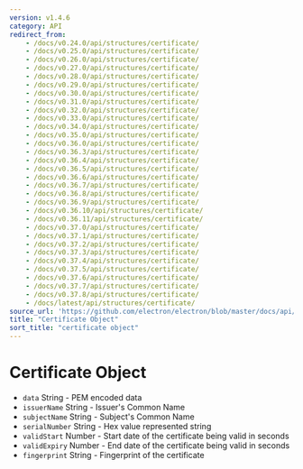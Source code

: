 ```yaml
---
version: v1.4.6
category: API
redirect_from:
    - /docs/v0.24.0/api/structures/certificate/
    - /docs/v0.25.0/api/structures/certificate/
    - /docs/v0.26.0/api/structures/certificate/
    - /docs/v0.27.0/api/structures/certificate/
    - /docs/v0.28.0/api/structures/certificate/
    - /docs/v0.29.0/api/structures/certificate/
    - /docs/v0.30.0/api/structures/certificate/
    - /docs/v0.31.0/api/structures/certificate/
    - /docs/v0.32.0/api/structures/certificate/
    - /docs/v0.33.0/api/structures/certificate/
    - /docs/v0.34.0/api/structures/certificate/
    - /docs/v0.35.0/api/structures/certificate/
    - /docs/v0.36.0/api/structures/certificate/
    - /docs/v0.36.3/api/structures/certificate/
    - /docs/v0.36.4/api/structures/certificate/
    - /docs/v0.36.5/api/structures/certificate/
    - /docs/v0.36.6/api/structures/certificate/
    - /docs/v0.36.7/api/structures/certificate/
    - /docs/v0.36.8/api/structures/certificate/
    - /docs/v0.36.9/api/structures/certificate/
    - /docs/v0.36.10/api/structures/certificate/
    - /docs/v0.36.11/api/structures/certificate/
    - /docs/v0.37.0/api/structures/certificate/
    - /docs/v0.37.1/api/structures/certificate/
    - /docs/v0.37.2/api/structures/certificate/
    - /docs/v0.37.3/api/structures/certificate/
    - /docs/v0.37.4/api/structures/certificate/
    - /docs/v0.37.5/api/structures/certificate/
    - /docs/v0.37.6/api/structures/certificate/
    - /docs/v0.37.7/api/structures/certificate/
    - /docs/v0.37.8/api/structures/certificate/
    - /docs/latest/api/structures/certificate/
source_url: 'https://github.com/electron/electron/blob/master/docs/api/structures/certificate.md'
title: "Certificate Object"
sort_title: "certificate object"
---
```


# Certificate Object

* `data` String - PEM encoded data
* `issuerName` String - Issuer's Common Name
* `subjectName` String - Subject's Common Name
* `serialNumber` String - Hex value represented string
* `validStart` Number - Start date of the certificate being valid in seconds
* `validExpiry` Number - End date of the certificate being valid in seconds
* `fingerprint` String - Fingerprint of the certificate

